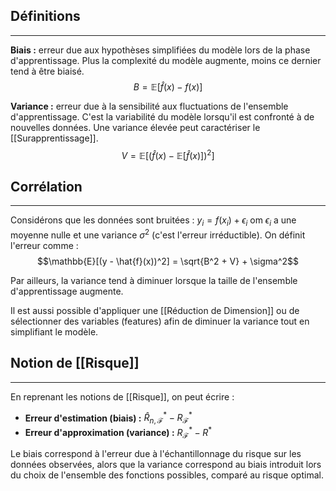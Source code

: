 

## Définitions

<hr>

**Biais :** erreur due aux hypothèses simplifiées du modèle lors de la phase d'apprentissage. Plus la complexité du modèle augmente, moins ce dernier tend à être biaisé.
$$B = \mathbb{E}[\hat{f}(x) - f(x)]$$

**Variance :** erreur due à la sensibilité aux fluctuations de l'ensemble d'apprentissage. C'est la variabilité du modèle lorsqu'il est confronté à de nouvelles données. Une variance élevée peut caractériser le [[Surapprentissage]].
$$V = \mathbb{E}[(\hat{f}(x) - \mathbb{E}[\hat{f}(x)])^2]$$


## Corrélation

<hr>

Considérons que les données sont bruitées : $y_i = f(x_i) + \epsilon_i$ om $\epsilon_i$ a une moyenne nulle et une variance $\sigma^2$ (c'est l'erreur irréductible). On définit l'erreur comme :
$$\mathbb{E}[(y - \hat{f}(x))^2] = \sqrt{B^2 + V} + \sigma^2$$

Par ailleurs, la variance tend à diminuer lorsque la taille de l'ensemble d'apprentissage augmente.

Il est aussi possible d'appliquer une [[Réduction de Dimension]] ou de sélectionner des variables (features) afin de diminuer la variance tout en simplifiant le modèle.


## Notion de [[Risque]]

<hr>

En reprenant les notions de [[Risque]], on peut écrire :

- **Erreur d'estimation (biais) :** $\hat{R}^*_{n,\mathcal{F}} - R^*_\mathcal{F}$
- **Erreur d'approximation (variance) :** $R^*_\mathcal{F} - R^*$

Le biais correspond à l'erreur due à l'échantillonnage du risque sur les données observées, alors que la variance correspond au biais introduit lors du choix de l'ensemble des fonctions possibles, comparé au risque optimal.